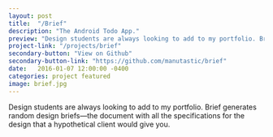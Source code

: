 ```yaml
---
layout: post
title:  "/Brief"
description: "The Android Todo App."
preview: "Design students are always looking to add to my portfolio. Brief generates random design briefs—the document with all the specifications for the design that a hypothetical client would give you."
project-link: "/projects/brief"
secondary-button: "View on Github"
secondary-button-link: "https://github.com/manutastic/brief"
date:   2016-01-07 12:00:00 -0400
categories: project featured
image: brief.jpg
---
```

Design students are always looking to add to my portfolio. Brief generates random design briefs—the document with all the specifications for the design that a hypothetical client would give you.